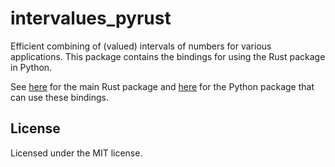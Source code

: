 # intervalues_pyrust
Efficient combining of (valued) intervals of numbers for various applications. This package contains the bindings for 
using the Rust package in Python.

See [here](https://crates.io/crates/intervalues) for the main Rust package and 
[here](https://pypi.org/project/intervalues) for the Python package that can use these bindings.

## License
Licensed under the MIT license.
